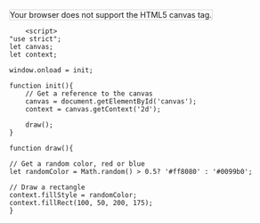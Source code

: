 <!DOCTYPE html>
<html>
    <head>
        <meta charset="utf-8">
        <title>New webpage</title>
    </head>
    <body>
        <canvas id="canvas" width="750" height="400" style="border:1px solid lightgrey;">
        Your browser does not support the HTML5 canvas tag.
        </canvas>
        
        <script>
    "use strict";
    let canvas;
    let context;

    window.onload = init;

    function init(){
        // Get a reference to the canvas
        canvas = document.getElementById('canvas');
        context = canvas.getContext('2d');

        draw();
    }
    
    function draw(){

    // Get a random color, red or blue
    let randomColor = Math.random() > 0.5? '#ff8080' : '#0099b0';

    // Draw a rectangle
    context.fillStyle = randomColor;
    context.fillRect(100, 50, 200, 175);
    }
</script>
    </body>
</html>
